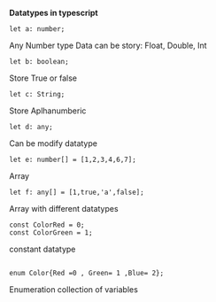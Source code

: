 **Datatypes in typescript**
```
let a: number;

```
Any Number type Data can be story: Float, Double, Int
```
let b: boolean;

```
Store True or false
```
let c: String;

```
Store Aplhanumberic
```
let d: any;

```
Can be modify datatype
```
let e: number[] = [1,2,3,4,6,7];

```
Array
```
let f: any[] = [1,true,'a',false];

```
Array with different datatypes

```
const ColorRed = 0;
const ColorGreen = 1;

```
constant datatype
```

enum Color{Red =0 , Green= 1 ,Blue= 2};
```
Enumeration collection of variables
